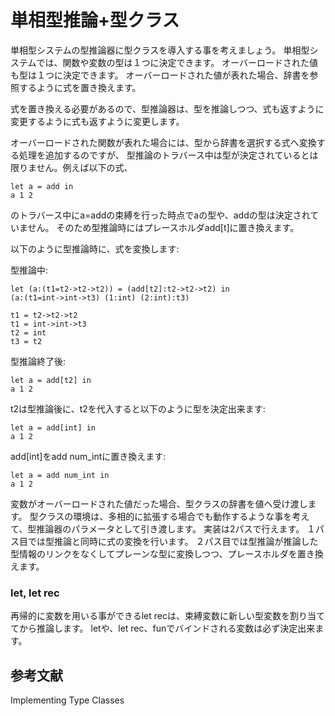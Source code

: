 # 単相型推論+型クラス

単相型システムの型推論器に型クラスを導入する事を考えましょう。
単相型システムでは、関数や変数の型は１つに決定できます。
オーバーロードされた値も型は１つに決定できます。
オーバーロードされた値が表れた場合、辞書を参照するように式を置き換えます。

式を置き換える必要があるので、型推論器は、型を推論しつつ、式も返すように変更するように式も返すように変更します。

オーバーロードされた関数が表れた場合には、型から辞書を選択する式へ変換する処理を追加するのですが、
型推論のトラバース中は型が決定されているとは限りません。例えば以下の式、

	let a = add in
	a 1 2

のトラバース中にa=addの束縛を行った時点でaの型や、addの型は決定されていません。
そのため型推論時にはプレースホルダadd[t]に置き換えます。

以下のように型推論時に、式を変換します:

型推論中:

	let (a:(t1=t2->t2->t2)) = (add[t2]:t2->t2->t2) in
	(a:(t1=int->int->t3) (1:int) (2:int):t3)

	t1 = t2->t2->t2
	t1 = int->int->t3
	t2 = int
	t3 = t2

型推論終了後:

	let a = add[t2] in
	a 1 2


t2は型推論後に、t2を代入すると以下のように型を決定出来ます:

	let a = add[int] in
	a 1 2

add[int]をadd num\_intに置き換えます:
			
	let a = add num_int in
	a 1 2

変数がオーバーロードされた値だった場合、型クラスの辞書を値へ受け渡します。
型クラスの環境は、多相的に拡張する場合でも動作するような事を考えて、型推論器のパラメータとして引き渡します。
実装は2パスで行えます。
１パス目では型推論と同時に式の変換を行います。
２パス目では型推論が推論した型情報のリンクをなくしてプレーンな型に変換しつつ、プレースホルダを置き換えます。

### let, let rec

再帰的に変数を用いる事ができるlet recは、束縛変数に新しい型変数を割り当ててから推論します。
letや、let rec、funでバインドされる変数は必ず決定出来ます。

## 参考文献

Implementing Type Classes
